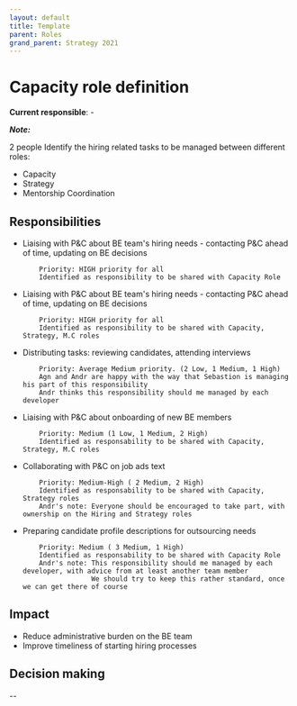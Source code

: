 ```yaml
---
layout: default
title: Template
parent: Roles
grand_parent: Strategy 2021
---
```


# Capacity role definition

**Current responsible**: -



***Note:***

2 people Identify the hiring related tasks to be managed between different roles:
- Capacity
- Strategy
- Mentorship Coordination

## Responsibilities

- Liaising with P&C about BE team's hiring needs - contacting P&C ahead of time, updating on BE decisions
          
          Priority: HIGH priority for all   
          Identified as responsibility to be shared with Capacity Role 


- Liaising with P&C about BE team's hiring needs - contacting P&C ahead of time, updating on BE decisions 
  
          Priority: HIGH priority for all   
          Identified as responsibility to be shared with Capacity, Strategy, M.C roles


- Distributing tasks: reviewing candidates, attending interviews
        
          Priority: Average Medium priority. (2 Low, 1 Medium, 1 High)
          Agn and Andr are happy with the way that Sebastion is managing his part of this responsibility
          Andr thinks this responsibility should me managed by each developer


- Liaising with P&C about onboarding of new BE members
       
          Priority: Medium (1 Low, 1 Medium, 2 High)
          Identified as responsability to be shared with Capacity, Strategy, M.C roles


- Collaborating with P&C on job ads text

          Priority: Medium-High ( 2 Medium, 2 High) 
          Identified as responsability to be shared with Capacity, Strategy roles
          Andr's note: Everyone should be encouraged to take part, with ownership on the Hiring and Strategy roles


- Preparing candidate profile descriptions for outsourcing needs
  
          Priority: Medium ( 3 Medium, 1 High) 
          Identified as responsability to be shared with Capacity Role
          Andr's note: This responsibility should me managed by each developer, with advice from at least another team member
                       We should try to keep this rather standard, once we can get there of course


## Impact

- Reduce administrative burden on the BE team
- Improve timeliness of starting hiring processes

## Decision making

--